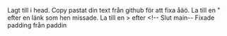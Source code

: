 Lagt till <meta charset="UTF-8"> i head.
Copy pastat din text från github för att fixa åäö.
La till en " efter en länk som hen missade.
La till en > efter <!-- Slut main--
Fixade padding från paddin
